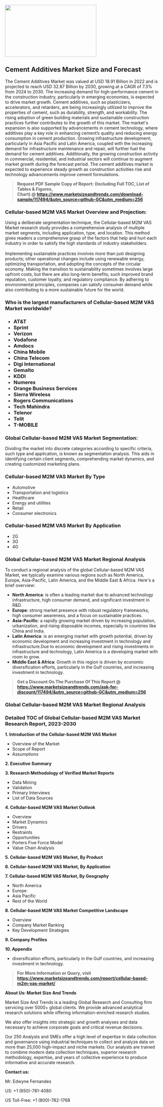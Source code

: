 <p><img class="alignnone size-medium wp-image-20088" src="https://ffe5etoiles.com/wp-content/uploads/2024/12/MST1-300x171.png" alt="" width="300" height="171" /></p><h2>Cement Additives Market Size and Forecast</h2><p>The Cement Additives Market was valued at USD 18.91 Billion in 2022 and is projected to reach USD 32.87 Billion by 2030, growing at a CAGR of 7.3% from 2024 to 2030. The increasing demand for high-performance cement in the construction industry, particularly in emerging economies, is expected to drive market growth. Cement additives, such as plasticizers, accelerators, and retarders, are being increasingly utilized to improve the properties of cement, such as durability, strength, and workability. The rising adoption of green building materials and sustainable construction practices further contributes to the growth of this market. The market's expansion is also supported by advancements in cement technology, where additives play a key role in enhancing cement’s quality and reducing energy consumption in cement production. Growing infrastructure development, particularly in Asia Pacific and Latin America, coupled with the increasing demand for infrastructure maintenance and repair, will further fuel the demand for cement additives. Additionally, the growing construction activity in commercial, residential, and industrial sectors will continue to augment market growth during the forecast period. The cement additives market is expected to experience steady growth as construction activities rise and technology advancements improve cement formulations.</p></p><blockquote id="" class=""><strong>Request PDF Sample Copy of Report: (Including Full TOC, List of Tables &amp; Figures, Chart)&nbsp;@&nbsp;<strong><a href="https://www.marketsizeandtrends.com/download-sample/117494/&utm_source=github-GC&utm_medium=256" target="_blank">https://www.marketsizeandtrends.com/download-sample/117494/&utm_source=github-GC&utm_medium=256</a></strong></strong></blockquote><h3 id="" class="">Cellular-based M2M VAS Market&nbsp;Overview and Projection:</h3><p id="" class="">Using a deliberate segmentation technique, the Cellular-based M2M VAS Market research study provides a comprehensive analysis of multiple market segments, including application, type, and location. This method gives readers a comprehensive grasp of the factors that help and hurt each industry in order to satisfy the high standards of industry stakeholders. <br /> <br />Implementing sustainable practices involves more than just designing products; other operational changes include using renewable energy, optimizing transportation, and adopting the concepts of the circular economy. Making the transition to sustainability sometimes involves large upfront costs, but there are also long-term benefits, such improved brand reputation, customer loyalty, and regulatory compliance. By adhering to environmental principles, companies can satisfy consumer demand while also contributing to a more sustainable future for the world.</p><h3 id="" class="">Who is the largest manufacturers of&nbsp;Cellular-based M2M VAS Market worldwide?</h3><h3 class=""><p><ul><li>AT&T </li><li> Sprint </li><li> Verizon </li><li> Vodafone </li><li> Amdocs </li><li> China Mobile </li><li> China Telecom </li><li> Digi International </li><li> Gemalto </li><li> KDDI </li><li> Numerex </li><li> Orange Business Services </li><li> Sierra Wireless </li><li> Rogers Communications </li><li> Tech Mahindra </li><li> Telenor </li><li> Telit </li><li> T-MOBILE</li></ul></p></h3><h3 id="" class="">Global&nbsp;Cellular-based M2M VAS Market Segmentation:</h3><p id="" class="">Dividing the market into discrete categories according to specific criteria, such type and application, is known as segmentation analysis. This aids in identifying certain client segments, comprehending market dynamics, and creating customized marketing plans.</p><h3 id="" class="">Cellular-based M2M VAS Market&nbsp;By Type</h3><p><p><ul><li>Automotive </li><li> Transportation and logistics </li><li> Healthcare </li><li> Energy and utilities </li><li> Retail </li><li> Consumer electronics</p></li></ul></p></p><h3 id="" class="">Cellular-based M2M VAS Market&nbsp;By Application</h3><p class=""><p><ul><li>2G </li><li> 3G </li><li> 4G</li></ul></p></p><h3 id="" class="">Global Cellular-based M2M VAS Market Regional Analysis</h3><p id="" class="">To conduct a regional analysis of the global Cellular-based M2M VAS Market, we typically examine various regions such as North America, Europe, Asia-Pacific, Latin America, and the Middle East &amp; Africa. Here's a brief overview:</p><ul><li><strong>North America</strong>: is often a leading market due to advanced technology infrastructure, high consumer demand, and significant investment in R&amp;D.</li><li><strong>Europe</strong>: strong market presence with robust regulatory frameworks, high consumer awareness, and a focus on sustainable practices.</li><li><strong>Asia-Pacific</strong>: a rapidly growing market driven by increasing population, urbanization, and rising disposable incomes, especially in countries like China and India.</li><li><strong>Latin America</strong>: is an emerging market with growth potential, driven by economic development and increasing investment in technology and infrastructure.Due to economic development and rising investments in infrastructure and technology, Latin America is a developing market with room to grow.</li><li><strong>Middle East &amp; Africa</strong>: Growth in this region is driven by economic diversification efforts, particularly in the Gulf countries, and increasing investment in technology.</li></ul><blockquote id="" class=""><strong>Get a Discount On The Purchase Of This Report @ <strong><a href="https://www.marketsizeandtrends.com/ask-for-discount/117494/&utm_source=github-GC&utm_medium=256" target="_blank">https://www.marketsizeandtrends.com/ask-for-discount/117494/&utm_source=github-GC&utm_medium=256</a></strong></strong></blockquote><h3 id="" class="">Global Cellular-based M2M VAS Market Regional Analysis</h3><h3 id="" class="">Detailed TOC of Global Cellular-based M2M VAS Market Research Report, 2023-2030</h3><p id="" class=""><strong>1. Introduction of the Cellular-based M2M VAS Market</strong></p><ul><li>Overview of the Market</li><li>Scope of Report</li><li>Assumptions</li></ul><p id="" class=""><strong>2. Executive Summary</strong></p><p id="" class=""><strong>3. Research Methodology of Verified Market Reports</strong></p><ul><li>Data Mining</li><li>Validation</li><li>Primary Interviews</li><li>List of Data Sources</li></ul><p id="" class=""><strong>4. Cellular-based M2M VAS Market Outlook</strong></p><ul><li>Overview</li><li>Market Dynamics</li><li>Drivers</li><li>Restraints</li><li>Opportunities</li><li>Porters Five Force Model</li><li>Value Chain Analysis</li></ul><p id="" class=""><strong>5. Cellular-based M2M VAS Market, By Product</strong></p><p id="" class=""><strong>6. Cellular-based M2M VAS Market, By Application</strong></p><p id="" class=""><strong>7. Cellular-based M2M VAS Market, By Geography</strong></p><ul><li>North America</li><li>Europe</li><li>Asia Pacific</li><li>Rest of the World</li></ul><p id="" class=""><strong>8. Cellular-based M2M VAS Market Competitive Landscape</strong></p><ul><li>Overview</li><li>Company Market Ranking</li><li>Key Development Strategies</li></ul><p id="" class=""><strong>9. Company Profiles</strong></p><p id="" class=""><strong>10. Appendix</strong></p><ul><li>diversification efforts, particularly in the Gulf countries, and increasing investment in technology.</li></ul><blockquote id="" class=""><strong>For More Information or Query, visit <strong><strong><a href="https://www.marketsizeandtrends.com/report/cellular-based-m2m-vas-market/" target="_blank">https://www.marketsizeandtrends.com/report/cellular-based-m2m-vas-market/</a></strong></strong></strong></blockquote><p id="" class=""><strong>About Us: Market Size And Trends</strong></p><p id="" class="">Market Size And Trends is a leading Global Research and Consulting firm servicing over 5000+ global clients. We provide advanced analytical research solutions while offering information-enriched research studies.</p><p id="" class="">We also offer insights into strategic and growth analyses and data necessary to achieve corporate goals and critical revenue decisions.</p><p id="" class="">Our 250 Analysts and SMEs offer a high level of expertise in data collection and governance using industrial techniques to collect and analyze data on more than 25,000 high-impact and niche markets. Our analysts are trained to combine modern data collection techniques, superior research methodology, expertise, and years of collective experience to produce informative and accurate research.</p><p id="" class=""><strong>Contact us:</strong></p><p id="" class="">Mr. Edwyne Fernandes</p><p id="" class="">US: +1 (650)-781-4080</p><p id="" class="">US Toll-Free: +1 (800)-782-1768</p>
